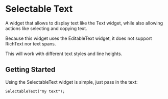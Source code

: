 # Selectable Text

A widget that allows to display text like the Text widget, while also allowing actions like selecting and copying text.

Because this widget uses the EditableText widget, it does not support RichText nor text spans.

This will work with different text styles and line heights.

## Getting Started

Using the SelectableText widget is simple, just pass in the text:

    SelectableText("my text");


